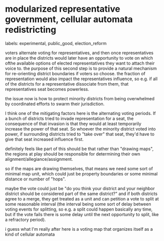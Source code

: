 # modularized representative government, cellular automata redistricting

labels: experimental, public_good, election_reform

voters alternate voting for representatives, and then once representatives are in place the districts would later have an opportunity 
to vote on which ofthe available options of elected representatives they want to attach their voice to. the purpose of this second step
is to provide a natural mechanism for re-orienting district boundaries if voters so choose. the fraction of representation would also impact
the representatives influence, so e.g. if all of the districts for a representative dissociate from them, that representatives seat becomes powerless.

the issue now is how to protect minority districts from being overwhelmed by coordinated efforts to swarm their jurisdiction.

I think one of the mitigating factors here is the alternating voting periods. If a bunch of districts tried to invade representation for a seat, the consequence of that
invasion is that they would at least temporarily increase the power of that seat. So whoever the minority district voted into power, if surrounding districts tried to "take over" that seat,
they'd have to give that seat increased influence first.

definitely feels like part of this should be that rather than "drawing maps", the regions at play should be responsible for determining their own alignment/allegiance/assignment.

so if the maps are drawing themselves, that means we need some sort of minimal map unit, which could just be property boundaries or some minimal distance or number of "hops".

maybe the vote could just be "do you think your district and your neighbor district should be considered part of the same district?" and if both districts agree to a merge, they get treated
as a unit and can petition a vote to split at some reasonable interval (the interval being some sort of delay between voting events for splitting,
so e.g. a split could happen basically any time, but if the vote fails there is some delay until the next opportunity to split, like a refractory period).

i guess what I'm really after here is a voting map that organizes itself as a kind of cellular automata
